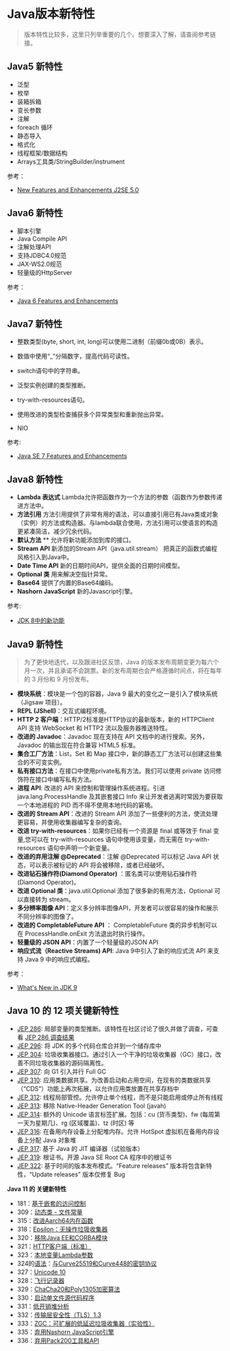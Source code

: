 # Java版本新特性

> 版本特性比较多，这里只列举重要的几个。想要深入了解，请查阅参考链接。

## Java5 新特性

- 泛型
- 枚举
- 装箱拆箱
- 变长参数
- 注解
- foreach 循环
- 静态导入
- 格式化
- 线程框架/数据结构
- Arrays工具类/StringBuilder/instrument

参考：

- [New Features and Enhancements J2SE 5.0](http://docs.oracle.com/javase/1.5.0/docs/relnotes/features.html)

## Java6 新特性

- 脚本引擎
- Java  Compile API
- 注解处理API
- 支持JDBC4.0规范
- JAX-WS2.0规范
- 轻量级的HttpServer

参考：

- [Java 6 Features and Enhancements](http://www.oracle.com/technetwork/java/javase/features-141434.html)

## Java7 新特性

- 整数类型(byte, short, int, long)可以使用二进制（前缀0b或0B）表示。
- 数值中使用“_”分隔数字，提高代码可读性。
- switch语句中的字符串。
- 泛型实例创建的类型推断。
- try-with-resources语句。
- 使用改进的类型检查捕获多个异常类型和重新抛出异常。

- NIO

参考:

- [Java SE 7 Features and Enhancements](https://www.oracle.com/technetwork/java/javase/jdk7-relnotes-418459.html)

## Java8 新特性

- **Lambda 表达式** Lambda允许把函数作为一个方法的参数（函数作为参数传递进方法中。
- **方法引用** 方法引用提供了非常有用的语法，可以直接引用已有Java类或对象（实例）的方法或构造器。与lambda联合使用，方法引用可以使语言的构造更紧凑简洁，减少冗余代码。
- **默认方法** ** 允许将新功能添加到库的接口。
- **Stream API** 新添加的Stream API（java.util.stream） 把真正的函数式编程风格引入到Java中。
- **Date Time API** 新的日期时间API，提供全面的日期时间模型。
- **Optional 类** 用来解决空指针异常。
- **Base64** 提供了内置的Base64编码。
- **Nashorn JavaScript** 新的Javascript引擎。

参考:

- [JDK 8中的新功能](https://www.oracle.com/technetwork/java/javase/8-whats-new-2157071.html)

## Java9 新特性

> 为了更快地迭代，以及跟进社区反馈，Java 的版本发布周期变更为每六个月一次，并且承诺不会跳票。新的发布周期也会严格遵循时间点，将在每年的 3 月份和 9 月份发布。

- **模块系统**：模块是一个包的容器，Java 9 最大的变化之一是引入了模块系统（Jigsaw 项目）。
- **REPL (JShell)**：交互式编程环境。
- **HTTP 2 客户端**：HTTP/2标准是HTTP协议的最新版本，新的 HTTPClient API 支持 WebSocket 和 HTTP2 流以及服务器推送特性。
- **改进的 Javadoc**：Javadoc 现在支持在 API 文档中的进行搜索。另外，Javadoc 的输出现在符合兼容 HTML5 标准。
- **集合工厂方法**：List，Set 和 Map 接口中，新的静态工厂方法可以创建这些集合的不可变实例。
- **私有接口方法**：在接口中使用private私有方法。我们可以使用 private 访问修饰符在接口中编写私有方法。
- **进程 API**: 改进的 API 来控制和管理操作系统进程。引进 java.lang.ProcessHandle 及其嵌套接口 Info 来让开发者逃离时常因为要获取一个本地进程的 PID 而不得不使用本地代码的窘境。
- **改进的 Stream API**：改进的 Stream API 添加了一些便利的方法，使流处理更容易，并使用收集器编写复杂的查询。
- **改进 try-with-resources**：如果你已经有一个资源是 final 或等效于 final 变量,您可以在 try-with-resources 语句中使用该变量，而无需在 try-with-resources 语句中声明一个新变量。
- **改进的弃用注解 @Deprecated**：注解 @Deprecated 可以标记 Java API 状态，可以表示被标记的 API 将会被移除，或者已经破坏。
- **改进钻石操作符(Diamond Operator)** ：匿名类可以使用钻石操作符(Diamond Operator)。
- **改进 Optional 类**：java.util.Optional 添加了很多新的有用方法，Optional 可以直接转为 stream。
- **多分辨率图像 API**：定义多分辨率图像API，开发者可以很容易的操作和展示不同分辨率的图像了。
- **改进的 CompletableFuture API** ： CompletableFuture 类的异步机制可以在 ProcessHandle.onExit 方法退出时执行操作。
- **轻量级的 JSON API**：内置了一个轻量级的JSON API
- **响应式流（Reactive Streams) API**: Java 9中引入了新的响应式流 API 来支持 Java 9 中的响应式编程。

参考：

- [What's New in JDK 9](https://docs.oracle.com/javase/9/whatsnew/toc.htm)

## Java 10 的 12 项关键新特性

- [JEP 286](http://openjdk.java.net/jeps/286): 局部变量的类型推断。该特性在社区讨论了很久并做了调查，可查看 [JEP 286 调查结果](http://mail.openjdk.java.net/pipermail/platform-jep-discuss/2016-December/000066.html)
- [JEP 296](http://openjdk.java.net/jeps/296): 将 JDK 的多个代码仓库合并到一个储存库中
- [JEP 304](http://openjdk.java.net/jeps/304): 垃圾收集器接口。通过引入一个干净的垃圾收集器（GC）接口，改善不同垃圾收集器的源码隔离性。
- [JEP 307](http://openjdk.java.net/jeps/307): 向 G1 引入并行 Full GC
- [JEP 310](http://openjdk.java.net/jeps/310): 应用类数据共享。为改善启动和占用空间，在现有的类数据共享（“CDS”）功能上再次拓展，以允许应用类放置在共享存档中
- [JEP 312](http://openjdk.java.net/jeps/312): 线程局部管控。允许停止单个线程，而不是只能启用或停止所有线程
- [JEP 313](http://openjdk.java.net/jeps/313): 移除 Native-Header Generation Tool (javah)
- [JEP 314](http://openjdk.java.net/jeps/314): 额外的 Unicode 语言标签扩展。包括：cu (货币类型)、fw (每周第一天为星期几)、rg (区域覆盖)、tz (时区) 等
- [JEP 316](http://openjdk.java.net/jeps/316): 在备用内存设备上分配堆内存。允许 HotSpot 虚拟机在备用内存设备上分配 Java 对象堆
- [JEP 317](http://openjdk.java.net/jeps/317): 基于 Java 的 JIT 编译器（试验版本）
- [JEP 319](http://openjdk.java.net/jeps/319): 根证书。开源 Java SE Root CA 程序中的根证书
- [JEP 322](http://openjdk.java.net/jeps/322): 基于时间的版本发布模式。“Feature releases” 版本将包含新特性，“Update releases” 版本仅修复 Bug

**Java 11 的 关键新特性**

- 181：[基于嵌套的访问控制](http://openjdk.java.net/jeps/181)
- 309：[动态类 - 文件常量](http://openjdk.java.net/jeps/309)
- 315：[改进Aarch64内在函数](http://openjdk.java.net/jeps/315)
- 318：[Epsilon：无操作垃圾收集器](http://openjdk.java.net/jeps/318)
- 320：[移除Java EE和CORBA模块](http://openjdk.java.net/jeps/320)
- 321：[HTTP客户端（标准）](http://openjdk.java.net/jeps/321)
- 323：[本地变量Lambda参数](http://openjdk.java.net/jeps/323)
- 324的[语法](http://openjdk.java.net/jeps/323)：[与Curve25519和Curve448的密钥协议](http://openjdk.java.net/jeps/324)
- 327：[Unicode 10](http://openjdk.java.net/jeps/327)
- 328：[飞行记录器](http://openjdk.java.net/jeps/328)
- 329：[ChaCha20和Poly1305加密算法](http://openjdk.java.net/jeps/329)
- 330：[启动单文件源代码程序](http://openjdk.java.net/jeps/330)
- 331：[低开销堆分析](http://openjdk.java.net/jeps/331)
- 332：[传输层安全性（TLS）1.3](http://openjdk.java.net/jeps/332)
- 333：[ZGC：可扩展的低延迟垃圾收集器（实验性）](http://openjdk.java.net/jeps/333)
- 335：[弃用Nashorn JavaScript引擎](http://openjdk.java.net/jeps/335)
- 336：[弃用Pack200工具和API](http://openjdk.java.net/jeps/336)